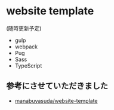 # website template
(随時更新予定)

- gulp
- webpack
- Pug
- Sass
- TypeScript

## 参考にさせていただきました 
  - [manabuyasuda/website-template](https://github.com/manabuyasuda/website-template)
